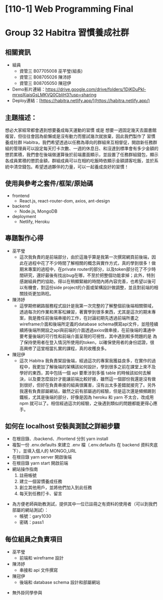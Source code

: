# [110-1] Web Programming Final
# Group 32 Habitra 習慣養成社群

## 相關資訊
- 組員
    - 資管三 B07705008 巫芊瑩(組長)
    - 資管三 B08705026 陳沛妤
    - 資管三 B08705050 陳冠伊
- Demo影片連結：https://drive.google.com/drive/folders/1DjKDuPkl-mrxqXiaisGsLMKVQ0CbliH3?usp=sharing
- Deploy連結：[https://habitra.netlify.app/](https://habitra.netlify.app/)

## 主題描述：
想必大家經常都會遇到想要養成每天運動的習慣 或是 想要一週固定幾天去圖書館複習，但往往會因為偷懶或是沒有動力而嘗試幾次就放棄，因此我們製作了 習慣養成社群 Habitra，我們希望透過以任務為導向的群組來互相督促，開啟新任務群組的管理員可以設定每天打卡次數、一週的休息日、和沒達到標準會有多少金額的懲罰累積，我們會在後端做運算後於前端畫面顯示，並設置了任務群組錢包，顯示各成員累積的懲罰金額，群組成員可以在相約吃飯時依顯示金額請客吃飯，並於系統中清空錢包。希望透過夥伴的力量，可以一起養成良好的習慣！

## 使用與參考之套件/框架/原始碼
- frontend
    - React.js, react-router-dom, axios, ant-design
- backend
    - Node.js, MongoDB
- deployment
    - Netlify, Heroku

## 專題製作心得
- 巫芊瑩
    - 這次我負責的是前端部分，由於這幾乎算是我第一次撰寫網頁前後端，因此在過程中花了不少時間了解相關的概念與實作方式，真的學到很多！做期末專案的過程中，在private router的部分，以及token部分花了不少時間研究，還好最後有找出bug在哪，不至於把整個功能拿掉；此外，特別感謝組員們的協助，得以在稍顯緊縮的時間內將內容完善，也希望以後可以有機會，對這份side project的介面或架構設計做調整，並且對前端的相關技術更加熟稔。
- 陳沛妤
    - 這學期修網路服務程式設計是我第一次完整的了解整個前後端相關領域，透過每次的作業和黑客松練習，著實學到很多東西，尤其是這次的期末專案，我是擔任前後端串接的工作，在討論初期先透過前端所畫之wireframe介面和後端所定義的database schema撰寫api文件，並陸陸續續將後端所開設之api與前端的介面透過axios做串接，在前後端的溝通中要考量後端的可行性和前端介面呈現的可視性，其中遇到較多問題的是 為了保持使用者在登入情況所使用的token，以確保使用者的身份認證，很高興修了這堂相當扎實的課程，真的收穫良多。
- 陳冠伊
    - 這次 Habitra 我負責架設後端，經過這次的專案我獲益良多，在實作的過程中，我更加了解後端的架構該如何設計，學到很多之前在課堂上來不及學好的東西，其中包括一個 api 要牽涉到多張 table 的時候該如何去解決，以及要怎麼設計才能讓前端比較好接，雖然這一個部份我還是沒有做到很好，但好在負責串接的組員很厲害，沒有出太多差錯就接完了。另外我還有負責部屬網站，雖然之前有部屬過的經驗，但是這次還是頻頻踢到鐵板，尤其是後端的部分，好像是因為 heroku 和 yarn 不太合，改成用 npm 就可以了。相信經過這次的經驗，之後遇到類似的問題都能更得心應手。

## 如何在 localhost 安裝與測試之詳細步驟
- 在根目錄、/backend、/frontend 分別 yarn install
- 複製一份 .env.defaults 來建立 .env 檔（.env.defaults 在 backend 資料夾底下），並填入個人的 MONGO_URL 
- 在根目錄 yarn server 開啟後端
- 在根目錄 yarn start 開啟前端
- 網站操作指南
    1. 註冊帳號
    2. 建立一個習慣養成任務
    3. 創立其他用戶，並將他們加入到此任務
    4. 每天到任務打卡、留言

* 為方便老師與助教測試，提供其中一位已註冊之有資料的使用者（可以到我們部屬的網站測試）：
    - 帳號：gary1030
    - 密碼：pass1

## 每位組員之負責項目
- 巫芊瑩
    - 前端和 wireframe 設計
- 陳沛妤
    - 串接和 api 文件撰寫
- 陳冠伊
    - 後端和 database schema 設計和部屬網站
* 無外掛同學參與
